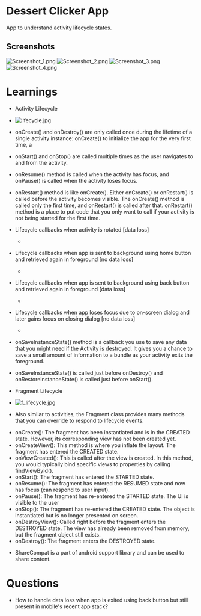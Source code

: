 # Dessert Clicker App
App to understand activity lifecycle states.

## Screenshots
![Screenshot_1.png](screenshots/Screenshot_1.png) ![Screenshot_2.png](screenshots/Screenshot_2.png)
![Screenshot_3.png](screenshots/Screenshot_3.png) ![Screenshot_4.png](screenshots/Screenshot_4.png)

# Learnings

* Activity Lifecycle
* ![lifecycle.jpg](screenshots/lifecycle.jpg)

* onCreate() and onDestroy() are only called once during the lifetime of a single activity instance: onCreate() to initialize the app for the very first time, a

* onStart() and onStop() are called multiple times as the user navigates to and from the activity.

* onResume() method is called when the activity has focus, and onPause() is called when the activity loses focus.

* onRestart() method is like onCreate(). Either onCreate() or onRestart() is called before the activity becomes visible. The onCreate() method is called only the first time, and onRestart() is called after that. onRestart() method is a place to put code that you only want to call if your activity is not being started for the first time.

* Lifecycle callbacks when activity is rotated [data loss]
  - <onCreate-onStart-onResume-onPause-onStop-onDestroy-onCreate-onStart-onResume>

* Lifecycle callbacks when app is sent to background using home button and retrieved again in foreground [no data loss]
  - <onCreate-onStart-onResume-onPause-onStop-onRestart-onStart-onResume>

* Lifecycle callbacks when app is sent to background using back button and retrieved again in foreground [data loss]
  - <onCreate-onStart-onResume-onPause-onStop-onDestroy-onCreate-onStart-onResume>

* Lifecycle callbacks when app loses focus due to on-screen dialog and later gains focus on closing dialog [no data loss]
  - <onCreate-onStart-onResume-onPause-onResume>
  
* onSaveInstanceState() method is a callback you use to save any data that you might need if the Activity is destroyed. It gives you a chance to save a small amount of information to a bundle as your activity exits the foreground.

* onSaveInstanceState() is called just before onDestroy() and onRestoreInstanceState() is called just before onStart().

* Fragment Lifecycle
* ![f_lifecycle.jpg](screenshots/f_lifecycle.jpg)

* Also similar to activities, the Fragment class provides many methods that you can override to respond to lifecycle events.
- onCreate(): The fragment has been instantiated and is in the CREATED state. However, its corresponding view has not been created yet.
- onCreateView(): This method is where you inflate the layout. The fragment has entered the CREATED state.
- onViewCreated(): This is called after the view is created. In this method, you would typically bind specific views to properties by calling findViewById().
- onStart(): The fragment has entered the STARTED state.
- onResume(): The fragment has entered the RESUMED state and now has focus (can respond to user input).
- onPause(): The fragment has re-entered the STARTED state. The UI is visible to the user
- onStop(): The fragment has re-entered the CREATED state. The object is instantiated but is no longer presented on screen.
- onDestroyView(): Called right before the fragment enters the DESTROYED state. The view has already been removed from memory, but the fragment object still exists.
- onDestroy(): The fragment enters the DESTROYED state.

* ShareCompat is a part of android support library and can be used to share content.

# Questions

* How to handle data loss when app is exited using back button but still present in mobile's recent app stack?
